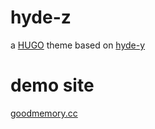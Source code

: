 # hyde-z
a [HUGO](http://gohugo.io) theme based on [hyde-y](https://github.com/enten/hyde-y) 

# demo site
[goodmemory.cc](https://www.goodmemory.cc)
